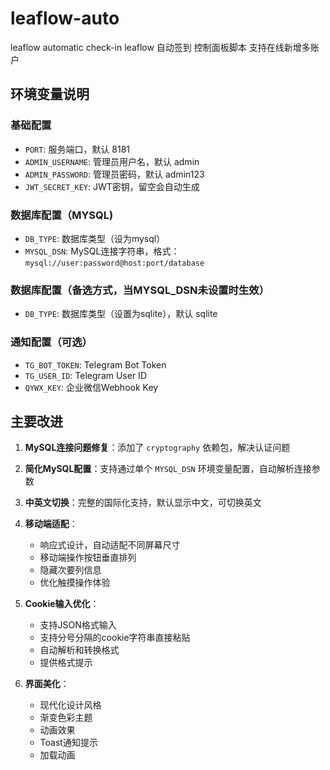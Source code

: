 # leaflow-auto
leaflow automatic check-in
leaflow 自动签到 控制面板脚本
支持在线新增多账户

## 环境变量说明

### 基础配置
- `PORT`: 服务端口，默认 8181
- `ADMIN_USERNAME`: 管理员用户名，默认 admin
- `ADMIN_PASSWORD`: 管理员密码，默认 admin123
- `JWT_SECRET_KEY`: JWT密钥，留空会自动生成

### 数据库配置（MYSQL)
- `DB_TYPE`: 数据库类型（设为mysql）
-  `MYSQL_DSN`: MySQL连接字符串，格式：`mysql://user:password@host:port/database`

### 数据库配置（备选方式，当MYSQL_DSN未设置时生效）
- `DB_TYPE`: 数据库类型（设置为sqlite），默认 sqlite

### 通知配置（可选）
- `TG_BOT_TOKEN`: Telegram Bot Token
- `TG_USER_ID`: Telegram User ID
- `QYWX_KEY`: 企业微信Webhook Key

## 主要改进

1. **MySQL连接问题修复**：添加了 `cryptography` 依赖包，解决认证问题

2. **简化MySQL配置**：支持通过单个 `MYSQL_DSN` 环境变量配置，自动解析连接参数

3. **中英文切换**：完整的国际化支持，默认显示中文，可切换英文

4. **移动端适配**：
   - 响应式设计，自动适配不同屏幕尺寸
   - 移动端操作按钮垂直排列
   - 隐藏次要列信息
   - 优化触摸操作体验

5. **Cookie输入优化**：
   - 支持JSON格式输入
   - 支持分号分隔的cookie字符串直接粘贴
   - 自动解析和转换格式
   - 提供格式提示

6. **界面美化**：
   - 现代化设计风格
   - 渐变色彩主题
   - 动画效果
   - Toast通知提示
   - 加载动画
